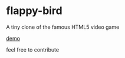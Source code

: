 # flappy-bird
A tiny clone of the famous HTML5 video game

[demo](https://flpbrd.netlify.app/)

feel free to contribute
